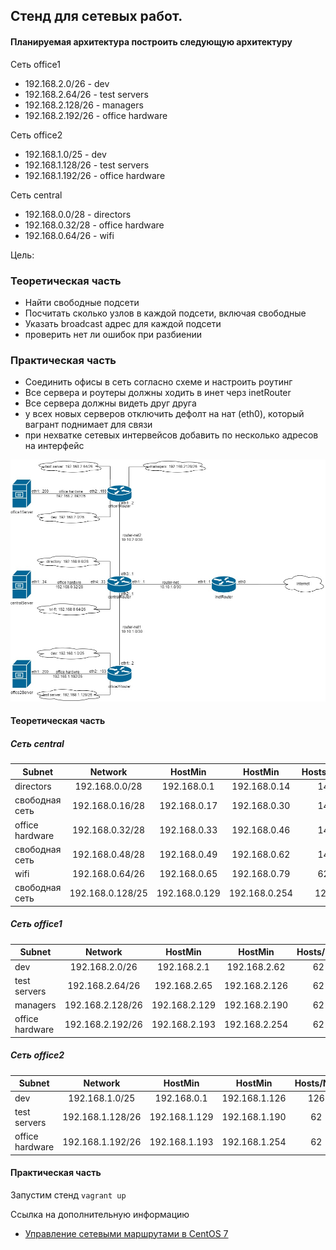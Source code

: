 ## Стенд для сетевых работ.

#### Планируемая архитектура построить следующую архитектуру

Сеть office1
- 192.168.2.0/26 - dev
- 192.168.2.64/26 - test servers
- 192.168.2.128/26 - managers
- 192.168.2.192/26 - office hardware

Сеть office2
- 192.168.1.0/25 - dev
- 192.168.1.128/26 - test servers
- 192.168.1.192/26 - office hardware


Сеть central
- 192.168.0.0/28 - directors
- 192.168.0.32/28 - office hardware
- 192.168.0.64/26 - wifi

Цель:

### Теоретическая часть
- Найти свободные подсети
- Посчитать сколько узлов в каждой подсети, включая свободные
- Указать broadcast адрес для каждой подсети
- проверить нет ли ошибок при разбиении

### Практическая часть
- Соединить офисы в сеть согласно схеме и настроить роутинг
- Все сервера и роутеры должны ходить в инет черз inetRouter
- Все сервера должны видеть друг друга
- у всех новых серверов отключить дефолт на нат (eth0), который вагрант поднимает для связи
- при нехватке сетевых интервейсов добавить по несколько адресов на интерфейс

![](topology.jpg)

#### Теоретическая часть

##### Сеть central

|      Subnet      |      Network      |     HostMin     |     HostMin     |  Hosts/Net  |   Broadcast   |
|------------------|:-----------------:|:---------------:|:---------------:|:-----------:|:-------------:|
| directors        | 192.168.0.0/28    | 192.168.0.1     | 192.168.0.14    |     14      | 192.168.0.15  |
| свободная сеть   | 192.168.0.16/28   | 192.168.0.17    | 192.168.0.30    |     14      | 192.168.0.31  |
| office hardware  | 192.168.0.32/28   | 192.168.0.33    | 192.168.0.46    |     14      | 192.168.0.47  |
| свободная сеть   | 192.168.0.48/28   | 192.168.0.49    | 192.168.0.62    |     14      | 192.168.0.63  |
| wifi             | 192.168.0.64/26   | 192.168.0.65    | 192.168.0.79    |     62      | 192.168.0.127 |
| свободная сеть   | 192.168.0.128/25  | 192.168.0.129   | 192.168.0.254   |     126     | 192.168.0.255 |

##### Сеть office1

|      Subnet      |      Network      |     HostMin     |     HostMin     |  Hosts/Net  |   Broadcast   |
|------------------|:-----------------:|:---------------:|:---------------:|:-----------:|:-------------:|
| dev              | 192.168.2.0/26    | 192.168.2.1     | 192.168.2.62    |     62      | 192.168.2.63  |
| test servers     | 192.168.2.64/26   | 192.168.2.65    | 192.168.2.126   |     62      | 192.168.2.127 |
| managers         | 192.168.2.128/26  | 192.168.2.129   | 192.168.2.190   |     62      | 192.168.0.191 |
| office hardware  | 192.168.2.192/26  | 192.168.2.193   | 192.168.2.254   |     62      | 192.168.0.255 |

##### Сеть office2

|      Subnet      |      Network      |     HostMin     |     HostMin     |   Hosts/Net |   Broadcast   |
|------------------|:-----------------:|:---------------:|:---------------:|:-----------:|:-------------:|
| dev              | 192.168.1.0/25    | 192.168.0.1     | 192.168.1.126   |     126     | 192.168.1.127 |
| test servers     | 192.168.1.128/26  | 192.168.1.129   | 192.168.1.190   |     62      | 192.168.1.191 |
| office hardware  | 192.168.1.192/26  | 192.168.1.193   | 192.168.1.254   |     62      | 192.168.1.255 |

#### Практическая часть

Запустим стенд `vagrant up`

Ссылка на дополнительную информацию
- [Управление сетевыми маршрутами в CentOS 7](https://www.dmosk.ru/miniinstruktions.php?mini=route-centos)
